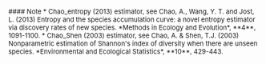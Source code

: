 <font size="2">
#### Note
* Chao_entropy (2013) estimator, see Chao, A., Wang, Y. T. and Jost, L. (2013) Entropy and the species accumulation curve: a novel entropy estimator via discovery rates of new species. *Methods in Ecology and Evolution*, **4**, 1091-1100.
* Chao_Shen (2003) estimator, see Chao, A. & Shen, T.J. (2003) Nonparametric estimation of Shannon's index of diversity when there are unseen species. *Environmental and Ecological Statistics*, **10**, 429-443.
</font>